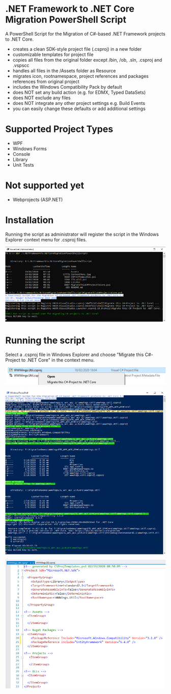 # .NET Framework to .NET Core Migration PowerShell Script
A PowerShell Script for the Migration of C#-based .NET Framework projects to .NET Core.
- creates a clean SDK-style project file (.csproj) in a new folder
- customizable templates for project file
- copies all files from the original folder except /bin, /ob, .sln, .csproj and .vspscc
- handles all files in the /Assets folder as Resource
- migrates icon, rootnamespace, project references and packages references from original project
- includes the Windows Compatibility Pack by default
- does NOT set any build action (e.g. for EDMX, Typed DataSets)
- does NOT exclude any files
- does NOT integrate any other project settings e.g. Build Events
- you can easily change these defaults or add additional settings

# Supported Project Types
- WPF
- Windows Forms
- Console
- Library
- Unit Tests

# Not supported yet
- Webprojects (ASP.NET)

# Installation

Running the script as administrator will register the script in the Windows Explorer context menu for .csproj files.

![Register Script](Assets/Registration.jpg)

# Running the script

Select a .csproj file in Windows Explorer and choose "Migrate this C#-Project to .NET Core" in the context menu.

![Context Menu](Assets/ContextMenu.jpg)

![Migration of a project](Assets/Migration.jpg)

![Migration of a project](Assets/ProjectSample.jpg)
